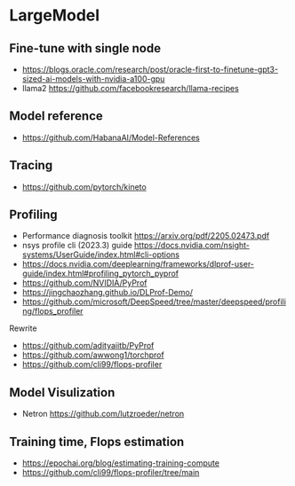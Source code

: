 # LargeModel

## Fine-tune with single node
- https://blogs.oracle.com/research/post/oracle-first-to-finetune-gpt3-sized-ai-models-with-nvidia-a100-gpu
- llama2 https://github.com/facebookresearch/llama-recipes

## Model reference
- https://github.com/HabanaAI/Model-References

## Tracing
- https://github.com/pytorch/kineto

## Profiling
- Performance diagnosis toolkit https://arxiv.org/pdf/2205.02473.pdf
- nsys profile cli (2023.3) guide https://docs.nvidia.com/nsight-systems/UserGuide/index.html#cli-options
- https://docs.nvidia.com/deeplearning/frameworks/dlprof-user-guide/index.html#profiling_pytorch_pyprof
- https://github.com/NVIDIA/PyProf
- https://jingchaozhang.github.io/DLProf-Demo/
- https://github.com/microsoft/DeepSpeed/tree/master/deepspeed/profiling/flops_profiler
 
Rewrite
- https://github.com/adityaiitb/PyProf
- https://github.com/awwong1/torchprof
- https://github.com/cli99/flops-profiler

## Model Visulization 
- Netron https://github.com/lutzroeder/netron

## Training time, Flops estimation
- https://epochai.org/blog/estimating-training-compute
- https://github.com/cli99/flops-profiler/tree/main
